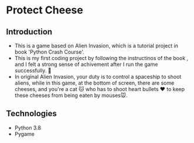 # Protect Cheese 
## Introduction
* This is a game based on Alien Invasion, which is a tutorial project in book 'Python Crash Course'.
* This is my first coding project by following  the instructinos of the book , and I felt a strong sense of achivement after I run the game successfully. :sparkling_heart:
* In original Alien Invasion, your duty is to control a spaceship to shoot aliens, while in this game, at the bottom of screen, there are some cheeses, and you're a cat :cat: who has to shoot heart bullets :heart: to keep these cheeses from being eaten by mouses:mouse:.

## Technologies
* Python 3.8
* Pygame
